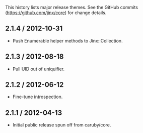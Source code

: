 This history lists major release themes. See the GitHub commits (https://github.com/jinx/core)
for change details.

2.1.4 / 2012-10-31
------------------
* Push Enumerable helper methods to Jinx::Collection.

2.1.3 / 2012-08-18
------------------
* Pull UID out of uniquifier.

2.1.2 / 2012-06-12
------------------
* Fine-tune introspection.

2.1.1 / 2012-04-13
------------------
* Initial public release spun off from caruby/core.
